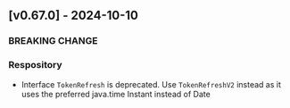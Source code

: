 <a name="v0.67.0"></a>
## [v0.67.0] - 2024-10-10

### BREAKING CHANGE

### Respository
- Interface `TokenRefresh` is deprecated. Use `TokenRefreshV2` instead as it uses the preferred java.time Instant instead of Date
